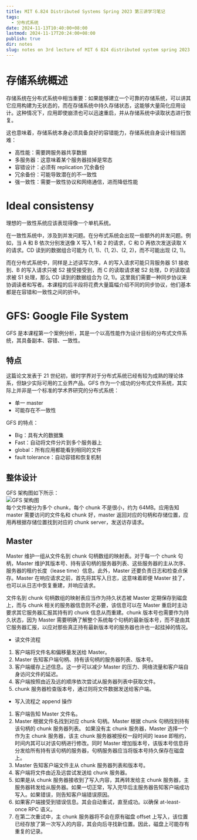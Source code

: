 ```yaml
---
title: MIT 6.824 Distributed Systems Spring 2023 第三讲学习笔记
tags:
  - 分布式系统
date: 2024-11-13T10:40:00+08:00
lastmod: 2024-11-17T20:24:00+08:00
publish: true
dir: notes
slug: notes on 3rd lecture of MIT 6 824 distributed system spring 2023
---
```


# 存储系统概述

存储系统在分布式系统中相当重要：如果能够建立一个可靠的存储系统，可以讲其它应用构建为无状态的，而在存储系统中持久存储状态，这能够大量简化应用设计。这种情况下，应用即使崩溃也可以迅速重启，并从存储系统中读取状态进行恢复。

这也意味着，存储系统本身必须具备良好的容错能力，存储系统自身设计相当困难：
- 高性能：需要跨服务器共享数据
- 多服务器：这意味着某个服务器挂掉是常态
- 容错设计：必须有 replication 冗余备份
- 冗余备份：可能导致潜在的不一致性
- 强一致性：需要一致性协议和网络通信，进而降低性能

# Ideal consistensy

理想的一致性系统应该表现得像一个单机系统。

在一致性系统中，涉及到并发问题。在分布式系统会出现一些额外的并发问题。例如，当 A 和 B 依次分别发送像 X 写入 1 和 2 的请求，C 和 D 再依次发送读取 X 的请求。CD 读到的数据组合可能为 (1, 1)、(1, 2)、(2, 2)，而不可能出现 (2, 1)。

而在分布式系统中，同样是上述读写次序，A 的写入请求可能只背服务器 S1 接收到、B 的写入请求只被 S2 接受接受到，而 C 的读取请求被 S2 处理，D 的读取请求被 S1 处理，那么 CD 读到的数据组合为 (2, 1)。这里我们需要一种同步协议来协调读者和写者。本课程的后半段将花费大量篇幅介绍不同的同步协议，他们基本都是在容错和一致性之间的折中。

# GFS: Google File System

GFS 是本课程第一个案例分析，其是一个以高性能作为设计目标的分布式文件系统，其具备副本、容错、一致性。

## 特点

这篇论文发表于 21 世纪初，彼时学界对于分布式系统已经有较为成熟的理论体系，但缺少实际可用的工业界产品。GFS 作为一个成功的分布式文件系统，其实际上并非是一个标准的学术界研究的分布式系统：
- 单一 master
- 可能存在不一致性

GFS 的特点：
- Big：具有大的数据集
- Fast：自动将文件分片到多个服务器上
- global：所有应用都能看到相同的文件
- fault tolerance：自动容错和恢复机制

## 整体设计

GFS 架构图如下所示：  
![GFS 架构图](https://pics.zhouxin.space/202411131245904.webp)  
每个文件被分为多个 chunk，每个 chunk 不是很小，约为 64MB。应用告知 master 需要访问的文件名和 chunk 好，master 返回对应的句柄和存储位置，应用再根据存储位置找到对应的 chunk server，发送访存请求。

## Master

Master 维护一组从文件名到 chunk 句柄数组的映射表。对于每一个 chunk 句柄，Master 维护其版本号、持有该句柄的服务器列表、这些服务器的主从次序、服务器的租约长度（lease time）信息。此外，Master 还要负责日志和检查点保存。Master 在响应请求之前，首先将其写入日志，这意味着即便 Master 挂了，也可以从日志中恢复重建，并响应请求。

文件名到 chunk 句柄数组的映射表应当作为持久状态被 Master 定期保存到磁盘上，而与 chunk 相关的服务器信息则不必要，该信息可以在 Master 重启时主动要求其它服务器汇报其持有的 chunk 信息从而重建。chunk 版本号也需要作为持久状态，因为 Master 需要明确了解整个系统每个句柄的最新版本号，而不是由其它服务器汇报，以应对那些真正持有最新版本号的服务器也许也一起挂掉的情况。

- 读文件流程
1. 客户端将文件名和偏移量发送给 Master。
2. Master 告知客户端句柄、持有该句柄的服务器列表、版本号。
3. 客户端缓存上述信息。这一步可以减少 Master 的压力、网络流量和客户端自身访问文件的延迟。
4. 客户端按照由近及远的顺序依次尝试从服务器列表中获取文件。
5. chunk 服务器检查版本号，通过则将文件数据发送给客户端。

- 写入流程之 append 操作
1. 客户端告知 Master 文件名。
2. Master 根据文件名找到对应 chunk 句柄。Master 根据 chunk 句柄找到持有该句柄的 chunk 服务器列表。 如果没有主 chunk 服务器，Master 选择一个作为主 chunk 服务器，该主 chunk 服务器被授权一段时间的 lease 即租约，时间内其可以对该句柄进行修改。同时 Master 增加版本号，该版本号信息将分发给所有持有该句柄的服务器，句柄服务器应当将版本号持久保存在磁盘上。
3. Master 告知客户端文件主从 chunk 服务器列表和版本号。
4. 客户端将文件由近及远尝试发送给 chunk 服务器。
5. 如果是从 chunk 服务器接收到了写入内容，其再转发给主 chunk 服务器，主服务器转发给从服务器。如果一切正常，写入完毕后主服务器告知客户端成功写入。如果错误，则告知客户端错误原因。
6. 如果客户端接受到错误信息。其会自动重试，直至成功。以确保 at-least-once RPC 语义。
7. 在第二次重试中，主 chunk 服务器将不会在原有磁盘 offset 上写入，该位置已经存放了第一次写入的内容，其会向后寻找新位置。因此，磁盘上可能存有重复的记录。
